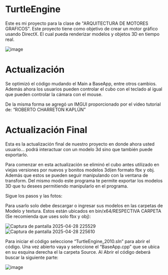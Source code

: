 # TurtleEngine

Este es mi proyecto para la clase de "ARQUITECTURA DE MOTORES GRAFICOS".
Este proyecto tiene como objetivo de crear un motor gráfico usando DirectX. 
El cual pueda renderizar modelos y objetos 3D en tiempo real.

![image](https://github.com/user-attachments/assets/49763516-526d-4dc5-bc3a-528d877a41b5)

# Actualización

Se optimizó el código mudando el Main a BaseApp, entre otros cambios. Además ahora los usuarios pueden controlar el 
cubo con el teclado al igual que pueden controlar la cámara con el mouse.

De la misma forma se agregó un IMGUI proporcionado por el video tutorial de: “ROBERTO CHARRETON KAPLÚN”

# Actualización Final
Esta es la actualización final de nuestro proyecto en donde ahora usted usuario… podrá interactuar con un modelo 3d sino 
que también puede exportarlo.

Para comenzar en esta actualización se eliminó el cubo antes utilizado en viejas versiones por nuevos y bonitos modelos 
3d(en formato fbx y obj. Además que estos se pueden seguir manipulando con la ventana de transform. Del mismo modo este 
programa te permite exportar los modelos 3D que tu desees permitiendo manipularlo en el programa. 

Sigue los pasos y las fotos:

Para usarlo solo debe descargar o ingresar sus modelos en las carpetas de Modelo y textura. Estos están ubicados 
en bin/x64/RESPECTIVA CARPETA (Se recomienda que uses solo fbx y obj): 

![Captura de pantalla 2025-04-28 225529](https://github.com/user-attachments/assets/4a3e4e4d-50e9-4100-8906-9253c6b85a8d)
![Captura de pantalla 2025-04-28 225610](https://github.com/user-attachments/assets/c691a17e-f684-4c42-bc42-46abd45ac124)

Para iniciar el código seleccione “TurtleEngine_2010.sln” para abrir el código. Una vez abierto vaya y seleccione 
el “BaseApp.cpp” que se ubica en su esquina derecha el la carpeta Source. Al Abrir el código deberá buscar la 
siguiente parte:

![image](https://github.com/user-attachments/assets/f8ca4a96-adb4-4ef7-8cc1-ca927583f894)
